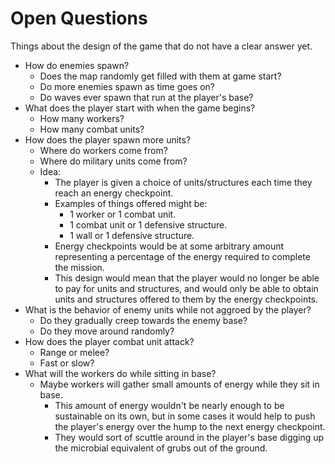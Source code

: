 # Open Questions
Things about the design of the game that do not have a clear answer yet.
- How do enemies spawn?
    - Does the map randomly get filled with them at game start?
    - Do more enemies spawn as time goes on?
    - Do waves ever spawn that run at the player's base?
- What does the player start with when the game begins?
    - How many workers?
    - How many combat units?
- How does the player spawn more units?
    - Where do workers come from?
    - Where do military units come from?
    - Idea:
        - The player is given a choice of units/structures each time they reach an energy checkpoint.
        - Examples of things offered might be:
            - 1 worker or 1 combat unit.
            - 1 combat unit or 1 defensive structure.
            - 1 wall or 1 defensive structure.
        - Energy checkpoints would be at some arbitrary amount representing a percentage of the energy required to complete the mission. 
        - This design would mean that the player would no longer be able to pay for units and structures, and would only be able to obtain units and structures offered to them by the energy checkpoints.
- What is the behavior of enemy units while not aggroed by the player?
    - Do they gradually creep towards the enemy base?
    - Do they move around randomly?
- How does the player combat unit attack?
    - Range or melee?
    - Fast or slow?
- What will the workers do while sitting in base?
    - Maybe workers will gather small amounts of energy while they sit in base.
        - This amount of energy wouldn't be nearly enough to be sustainable on its own, but in some cases it would help to push the player's energy over the hump to the next energy checkpoint.
        - They would sort of scuttle around in the player's base digging up the microbial equivalent of grubs out of the ground.